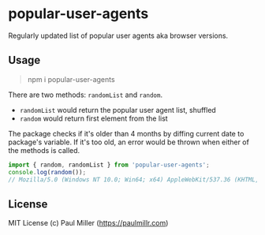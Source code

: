 # popular-user-agents

Regularly updated list of popular user agents aka browser versions.

## Usage

> npm i popular-user-agents

There are two methods: `randomList` and `random`.

- `randomList` would return the popular user agent list, shuffled
- `random` would return first element from the list

The package checks if it's older than 4 months by diffing current date to package's variable.
If it's too old, an error would be thrown when either of the methods is called.

```ts
import { random, randomList } from 'popular-user-agents';
console.log(random());
// Mozilla/5.0 (Windows NT 10.0; Win64; x64) AppleWebKit/537.36 (KHTML, like Gecko) Chrome/103.0.0.0 Safari/537.36
```

## License

MIT License (c) Paul Miller (https://paulmillr.com)